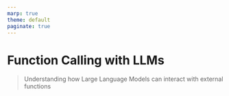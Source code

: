 ```yaml
---
marp: true
theme: default
paginate: true
---
```

# Function Calling with LLMs

> Understanding how Large Language Models can interact with external functions
